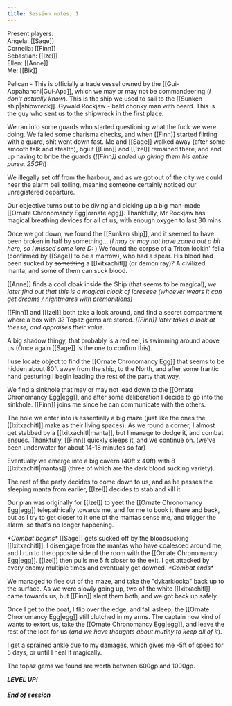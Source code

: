 ```yaml
---
title: Session notes; 1
---
```

Present players:<br>  Angela: [[Sage]]<br>  Cornelia: [[Finn]]<br>  Sebastian: [[Izel]]<br>  Ellen: [[Anne]]<br>  Me: [[Bik]]

Pelican - This is officially a trade vessel owned by the [[Gui-Appahanchi|Gui-Apa]], which we may or may not be commandeering (_I don't actually know_). This is the ship we used to sail to the [[Sunken ship|shipwreck]].
Gywald Rockjaw - bald chonky man with beard. This is the guy who sent us to the shipwreck in the first place.

We ran into some guards who started questioning what the fuck we were doing. We failed some charisma checks, and when [[Finn]] started flirting with a guard, shit went down fast. Me and [[Sage]] walked away (after some smooth talk and stealth), bgiut [[Finn]] and [[Izel]] remained there, and end up having to bribe the guards (_[[Finn]] ended up giving them his entire purse, 25GP!_)

We illegally set off from the harbour, and as we got out of the city we could hear the alarm bell tolling, meaning someone certainly noticed our unregistered departure.

Our objective turns out to be diving and picking up a big man-made [[Ornate Chronomancy Egg|ornate egg]]. Thankfully, Mr Rockjaw has magical breathing devices for all of us, with enough oxygen to last 30 mins.

Once we got down, we found the [[Sunken ship]], and it seemed to have been broken in half by something... (_I may or may not have zoned out a bit here, so I missed some lore D:_ )
We found the corpse of a Triton lookin' fella (confirmed by [[Sage]] to be a marrow), who had a spear. His blood had been sucked by ~~something~~ a [[Ixitxachitl]] (or demon ray)? A civilized manta, and some of them can suck blood.

[[Anne]] finds a cool cloak inside the Ship (that seems to be magical), _we later find out that this is a magical cloak of loreeeee (whoever wears it can get dreams / nightmares with premonitions)_

[[Finn]] and [[Izel]] both take a look around, and find a secret compartment where a box with 3? Topaz gems are stored. *[[Finn]] later takes a look at theese, and appraises their value.*


A big shadow thingy, that probably is a red eel, is swimming around above us (Once again [[Sage]] is the one to confirm this).

I use locate object to find the [[Ornate Chronomancy Egg]] that seems to be hidden about 80ft away from the ship, to the North, and after some frantic hand gesturing I begin leading the rest of the party that way.

We find a sinkhole that may or may not lead down to the [[Ornate Chronomancy Egg|egg]], and after some deliberation I decide to go into the sinkhole. [[Finn]] joins me since he can communicate with the others.

The hole we enter into is essentially a big maze (just like the ones the [[Ixitxachitl]] make as their living spaces). As we round a corner, I almost get stabbed by a [[Ixitxachitl|manta]], but I manage to dodge it, and combat ensues. Thankfully, [[Finn]] quickly sleeps it, and we continue on. (we've been underwater for about 14-18 minutes so far)

Eventually we emerge into a big cavern (40ft x 40ft) with 8 [[Ixitxachitl|mantas]] (three of which are the dark blood sucking variety).

The rest of the party decides to come down to us, and as he passes the sleeping manta from earlier, [[Izel]] decides to stab and kill it.

Our plan was originally for [[Izel]] to yeet the [[Ornate Chronomancy Egg|egg]] telepathically towards me, and for me to book it there and back, but as I try to get closer to it one of the mantas sense me, and trigger the alarm, so that's no longer happening.

_\*Combat begins\*_
[[Sage]] gets sucked off by the bloodsucking [[Ixitxachitl]].
I disengage from the mantas who have coalesced around me, and I run to the opposite side of the room with the [[Ornate Chronomancy Egg|egg]]. [[Izel]] then pulls me 5 ft closer to the exit.
I get attacked by every enemy multiple times and eventually get downed.
_\*Combat ends\*_

We managed to flee out of the maze, and take the "dykarklocka" back up to the surface. As we were slowly going up, two of the white [[Ixitxachitl]] came towards us, but [[Finn]] slept them both, and we got back up safely.

Once I get to the boat, I flip over the edge, and fall asleep, the [[Ornate Chronomancy Egg|egg]] still clutched in my arms.
The captain now kind of wants to extort us, take the [[Ornate Chronomancy Egg|egg]], and leave the rest of the loot for us (_and we have thoughts about mutiny to keep all of it_).

I get a sprained ankle due to my damages, which gives me -5ft of speed for 5 days, or until I heal it magically.

The topaz gems we found are worth between 600gp and 1000gp.

***LEVEL UP!***

##### End of session